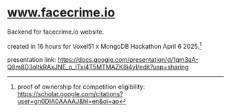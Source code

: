 # www.facecrime.io

Backend for facecrime.io website.

created in 16 hours for Voxel51 x MongoDB Hackathon April 6 2025.[^1]

presentation link: 
https://docs.google.com/presentation/d/1qm3aA-Q8m8D3oltkRAxJNE_o_ITxi4T5MTMAZK8i4yI/edit?usp=sharing 


[^1]:proof of ownership for competition eligibility:
https://scholar.google.com/citations?user=gn0DIA0AAAAJ&hl=en&oi=ao

